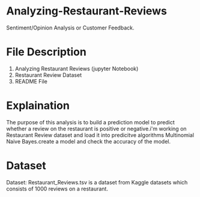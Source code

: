 # Analyzing-Restaurant-Reviews
Sentiment/Opinion Analysis or Customer Feedback.

# File Description
  1. Analyzing Restaurant Reviews (jupyter Notebook)
  2. Restaurant Review Dataset
  3. README File
  
# Explaination 
 The purpose of this analysis is to build a prediction model to predict whether a review on the restaurant is positive or negative.i'm working on Restaurant Review           dataset and load it into predicitve algorithms Multinomial Naive Bayes.create a model and check the accuracy of the model.

# Dataset
 Dataset: Restaurant_Reviews.tsv is a dataset from Kaggle datasets which consists of 1000 reviews on a restaurant.
